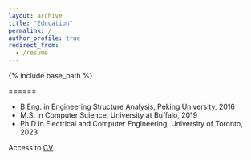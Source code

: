 ```yaml
---
layout: archive
title: "Education"
permalink: /
author_profile: true
redirect_from:
  - /resume
---
```


{% include base_path %}


======
* B.Eng. in Engineering Structure Analysis, Peking University, 2016
* M.S. in Computer Science, University at Buffalo, 2019
* Ph.D in Electrical and Computer Engineering, University of Toronto, 2023

Access to [CV](files/cv.pdf)

